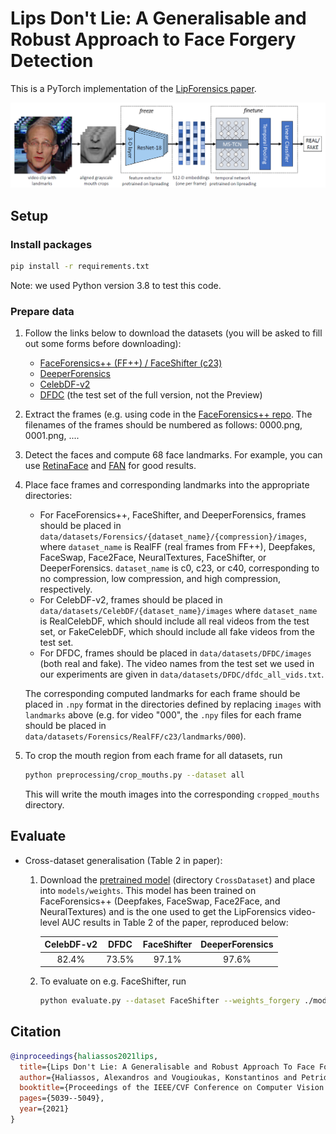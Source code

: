 # Lips Don't Lie: A Generalisable and Robust Approach to Face Forgery Detection
This is a PyTorch implementation of the [LipForensics paper](https://arxiv.org/abs/2012.07657).

![Model Overview](models/model_overview.png)

## Setup
### Install packages
```bash
pip install -r requirements.txt
```

Note: we used Python version 3.8 to test this code.
### Prepare data
1. Follow the links below to download the datasets (you will be asked to fill out some forms before downloading):
    * [FaceForensics++ (FF++) / FaceShifter (c23)](https://github.com/ondyari/FaceForensics) 
    * [DeeperForensics](https://github.com/EndlessSora/DeeperForensics-1.0)
    * [CelebDF-v2](https://github.com/yuezunli/celeb-deepfakeforensics)
    * [DFDC](https://ai.facebook.com/datasets/dfdc/) (the test set of the full version, not the Preview)
2. Extract the frames (e.g. using code in the [FaceForensics++ repo](https://github.com/ondyari/FaceForensics/blob/master/dataset/extract_compressed_videos.py).
The filenames of the frames should be numbered as follows: 0000.png, 0001.png, ....
3. Detect the faces and compute 68 face landmarks. For example, you can use [RetinaFace](https://github.com/biubug6/Pytorch_Retinaface) and [FAN](https://github.com/1adrianb/face-alignment) for good results. 

4. Place face frames and corresponding landmarks into the appropriate directories:
    * For FaceForensics++, FaceShifter, and DeeperForensics, frames should be 
    placed in `data/datasets/Forensics/{dataset_name}/{compression}/images`, where `dataset_name` is RealFF (real frames from FF++),
    Deepfakes, FaceSwap, Face2Face, NeuralTextures, FaceShifter, or DeeperForensics. `dataset_name` is c0, c23, or c40, corresponding 
    to no compression, low compression, and high compression, respectively.
    * For CelebDF-v2, frames should
    be placed in `data/datasets/CelebDF/{dataset_name}/images` where `dataset_name` is RealCelebDF, which should 
    include all real videos from the test set, or FakeCelebDF, which should include all fake videos from the test set. 
    * For DFDC,
    frames should be placed in `data/datasets/DFDC/images` (both real and fake). The video names from the test set we used in
    our experiments are given in `data/datasets/DFDC/dfdc_all_vids.txt`. 
    
    The corresponding computed landmarks for each frame
    should be placed in `.npy` format in the directories defined by replacing `images` with `landmarks` above 
    (e.g. for video "000", the `.npy` files for each frame should be placed in `data/datasets/Forensics/RealFF/c23/landmarks/000`).
5. To crop the mouth region from each frame for all datasets, run
    ```bash
   python preprocessing/crop_mouths.py --dataset all
    ```
    This will write the mouth images into the corresponding `cropped_mouths` directory. 
    
## Evaluate
* Cross-dataset generalisation (Table 2 in paper):
    1. Download the [pretrained model](https://drive.google.com/file/d/1wfZnxZpyNd5ouJs0LjVls7zU0N_W73L7/view?usp=sharing)
    (directory `CrossDataset`) and place into `models/weights`. This model has been trained on FaceForensics++
    (Deepfakes, FaceSwap, Face2Face, and NeuralTextures) and is the one used to get the LipForensics video-level AUC 
    results in Table 2 of the paper, reproduced below:
        
        CelebDF-v2 | DFDC | FaceShifter | DeeperForensics
        :------------: | :-------------: | :-------------: | :-------------:
        82.4% | 73.5% | 97.1% | 97.6%
        
    2. To evaluate on e.g. FaceShifter, run
        ```bash
        python evaluate.py --dataset FaceShifter --weights_forgery ./models/weights/lipforensics_ff.pth
        ```

## Citation
```bibtex
@inproceedings{haliassos2021lips,
  title={Lips Don't Lie: A Generalisable and Robust Approach To Face Forgery Detection},
  author={Haliassos, Alexandros and Vougioukas, Konstantinos and Petridis, Stavros and Pantic, Maja},
  booktitle={Proceedings of the IEEE/CVF Conference on Computer Vision and Pattern Recognition},
  pages={5039--5049},
  year={2021}
}
```
